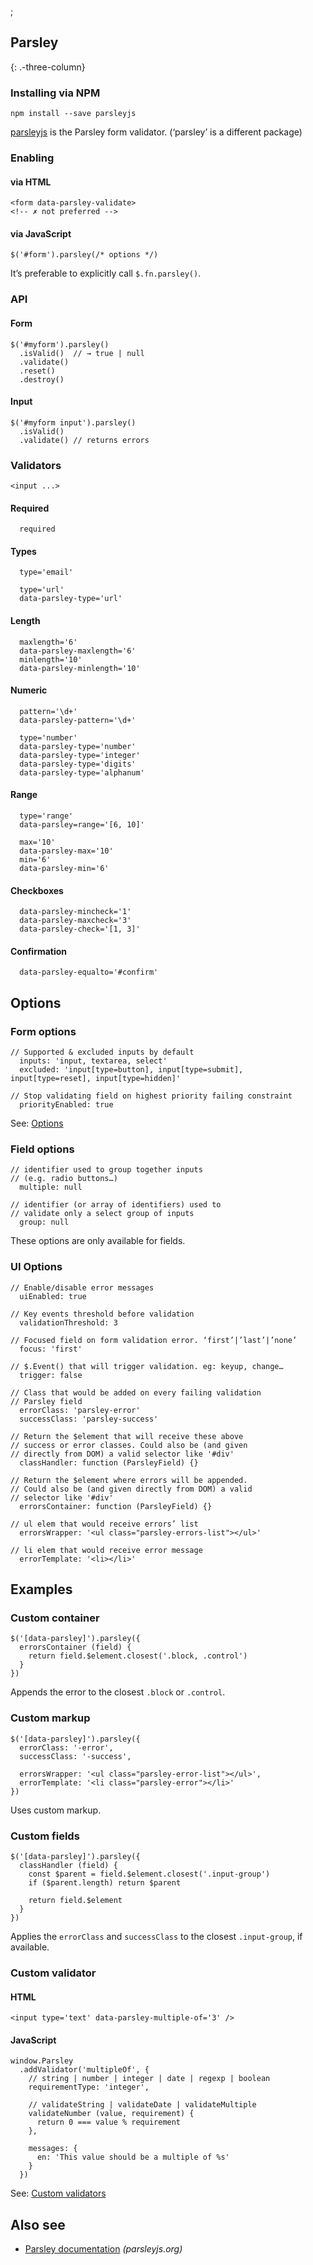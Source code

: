 ;

Parsley
-------

{: .-three-column}

### Installing via NPM

    npm install --save parsleyjs

[parsleyjs](https://www.npmjs.com/package/parsleyjs) is the Parsley form validator. (‘parsley’ is a different package)

### Enabling

#### via HTML

    <form data-parsley-validate>
    <!-- ✗ not preferred -->

#### via JavaScript

    $('#form').parsley(/* options */)

It’s preferable to explicitly call `$.fn.parsley()`.

### API

#### Form

    $('#myform').parsley()
      .isValid()  // → true | null
      .validate()
      .reset()
      .destroy()

#### Input

    $('#myform input').parsley()
      .isValid()
      .validate() // returns errors

### Validators

    <input ...>

#### Required

      required

#### Types

      type='email'

      type='url'
      data-parsley-type='url'

#### Length

      maxlength='6'
      data-parsley-maxlength='6'
      minlength='10'
      data-parsley-minlength='10'

#### Numeric

      pattern='\d+'
      data-parsley-pattern='\d+'

      type='number'
      data-parsley-type='number'
      data-parsley-type='integer'
      data-parsley-type='digits'
      data-parsley-type='alphanum'

#### Range

      type='range'
      data-parsley=range='[6, 10]'

      max='10'
      data-parsley-max='10'
      min='6'
      data-parsley-min='6'

#### Checkboxes

      data-parsley-mincheck='1'
      data-parsley-maxcheck='3'
      data-parsley-check='[1, 3]'

#### Confirmation

      data-parsley-equalto='#confirm'

Options
-------

### Form options

    // Supported & excluded inputs by default
      inputs: 'input, textarea, select'
      excluded: 'input[type=button], input[type=submit], input[type=reset], input[type=hidden]'

    // Stop validating field on highest priority failing constraint
      priorityEnabled: true

See: [Options](http://parsleyjs.org/doc/annotated-source/defaults.html)

### Field options

    // identifier used to group together inputs
    // (e.g. radio buttons…)
      multiple: null

    // identifier (or array of identifiers) used to
    // validate only a select group of inputs
      group: null

These options are only available for fields.

### UI Options

    // Enable/disable error messages
      uiEnabled: true

    // Key events threshold before validation
      validationThreshold: 3

    // Focused field on form validation error. ‘first’|’last’|’none’
      focus: 'first'

    // $.Event() that will trigger validation. eg: keyup, change…
      trigger: false

    // Class that would be added on every failing validation
    // Parsley field
      errorClass: 'parsley-error'
      successClass: 'parsley-success'

    // Return the $element that will receive these above
    // success or error classes. Could also be (and given
    // directly from DOM) a valid selector like '#div'
      classHandler: function (ParsleyField) {}

    // Return the $element where errors will be appended.
    // Could also be (and given directly from DOM) a valid
    // selector like '#div'
      errorsContainer: function (ParsleyField) {}

    // ul elem that would receive errors’ list
      errorsWrapper: '<ul class="parsley-errors-list"></ul>'

    // li elem that would receive error message
      errorTemplate: '<li></li>'

Examples
--------

### Custom container

    $('[data-parsley]').parsley({
      errorsContainer (field) {
        return field.$element.closest('.block, .control')
      }
    })

Appends the error to the closest `.block` or `.control`.

### Custom markup

    $('[data-parsley]').parsley({
      errorClass: '-error',
      successClass: '-success',

      errorsWrapper: '<ul class="parsley-error-list"></ul>',
      errorTemplate: '<li class="parsley-error"></li>'
    })

Uses custom markup.

### Custom fields

    $('[data-parsley]').parsley({
      classHandler (field) {
        const $parent = field.$element.closest('.input-group')
        if ($parent.length) return $parent

        return field.$element
      }
    })

Applies the `errorClass` and `successClass` to the closest `.input-group`, if available.

### Custom validator

#### HTML

    <input type='text' data-parsley-multiple-of='3' />

#### JavaScript

    window.Parsley
      .addValidator('multipleOf', {
        // string | number | integer | date | regexp | boolean
        requirementType: 'integer',

        // validateString | validateDate | validateMultiple
        validateNumber (value, requirement) {
          return 0 === value % requirement
        },

        messages: {
          en: 'This value should be a multiple of %s'
        }
      })

See: [Custom validators](http://parsleyjs.org/doc/index.html#custom)

Also see
--------

-   [Parsley documentation](http://parsleyjs.org/doc/) *(parsleyjs.org)*

